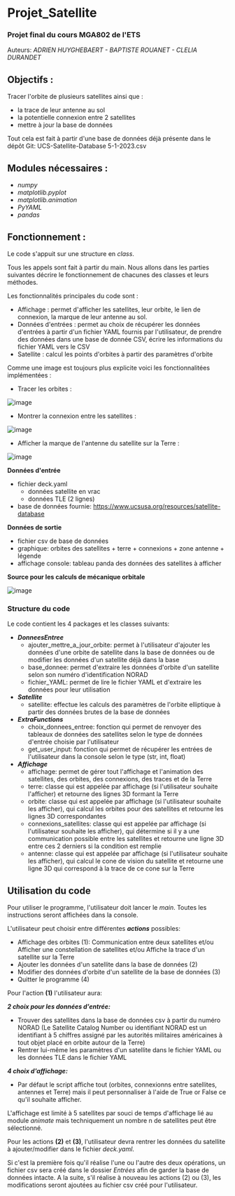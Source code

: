 # Projet_Satellite
### Projet final du cours MGA802 de l'ETS ###

Auteurs: *ADRIEN HUYGHEBAERT - BAPTISTE ROUANET - CLELIA DURANDET*

## Objectifs :

Tracer l'orbite de plusieurs satellites ainsi que :
- la trace de leur antenne au sol
- la potentielle connexion entre 2 satellites
- mettre à jour la base de données

Tout cela est fait à partir d'une base de données déjà présente dans le dépôt Git: UCS-Satellite-Database 5-1-2023.csv

## Modules nécessaires :

- *numpy*
- *matplotlib.pyplot*
- *matplotlib.animation*
- *PyYAML*
- *pandas*

## Fonctionnement :

Le code s'appuit sur une structure en *class*. 

Tous les appels sont fait à partir du main. Nous allons dans les parties suivantes décrire le fonctionnement de chacunes des classes et leurs méthodes.

Les fonctionnalités principales du code sont :
- Affichage : permet d'afficher les satellites, leur orbite, le lien de connexion, la marque de leur antenne au sol.
- Données d'entrées : permet au choix de récupérer les données d'entrées à partir d'un fichier YAML fournis par l'utilisateur, de prendre des données dans une base de donnée CSV, écrire les informations du fichier YAML vers le CSV
- Satellite : calcul les points d'orbites à partir des paramètres d'orbite

Comme une image est toujours plus explicite voici les fonctionnalitées implémentées :

- Tracer les orbites :

![image](https://github.com/AdrienHuyghebaert/projet_satellite/assets/169941933/2c36d94a-67cf-48fd-8573-62281c75af78)

- Montrer la connexion entre les satellites :

![image](https://github.com/AdrienHuyghebaert/projet_satellite/assets/169941933/b2c0d9b1-d3e5-4c14-a83c-af15794c5532)

- Afficher la marque de l'antenne du satellite sur la Terre :

![image](https://github.com/AdrienHuyghebaert/projet_satellite/assets/169941933/cb1d38ac-24db-4362-b99e-c9965fc6975c)

**Données d'entrée**
- fichier deck.yaml
    - données satellite en vrac
    - données TLE (2 lignes)
- base de données fournie: https://www.ucsusa.org/resources/satellite-database

**Données de sortie**
- fichier csv de base de données
- graphique: orbites des satellites + terre + connexions + zone antenne + légende
- affichage console: tableau panda des données des satellites à afficher

**Source pour les calculs de mécanique orbitale**

![image](https://github.com/AdrienHuyghebaert/projet_satellite/assets/169942081/c33fb0a5-d0d1-4d3d-b95a-eebcd47516c4)


### Structure du code

Le code contient les 4 packages et les classes suivants:

- ***DonneesEntree***
  - ajouter_mettre_a_jour_orbite: permet à l'utilisateur d'ajouter les données d'une orbite de satellite dans la base de données ou de modifier les données d'un satellite déjà dans la base
  - base_donnee: permet d'extraire les données d'orbite d'un satellite selon son numéro d'identification NORAD
  - fichier_YAML: permet de lire le fichier YAML et d'extraire les données pour leur utilisation
- ***Satellite***
    - satellite: effectue les calculs des paramètres de l'orbite elliptique à partir des données brutes de la base de données
- ***ExtraFunctions***
    - choix_donnees_entree: fonction qui permet de renvoyer des tableaux de données des satellites selon le type de données d'entrée choisie par l'utilisateur 
    - get_user_input: fonction qui permet de récupérer les entrées de l'utilisateur dans la console selon le type (str, int, float)
- ***Affichage***
    - affichage: permet de gérer tout l'affichage et l'animation des satellites, des orbites, des connexions, des traces et de la Terre
    - terre: classe qui est appelée par affichage (si l'utilisateur souhaite l'afficher) et retourne des lignes 3D formant la Terre
    - orbite: classe qui est appelée par affichage (si l'utilisateur souhaite les afficher), qui calcul les orbites pour des satellites et retourne les lignes 3D correspondantes
    - connexions_satellites: classe qui est appelée par affichage (si l'utilisateur souhaite les afficher), qui détermine si il y a une communication possible entre les satellites et retourne une ligne 3D entre ces 2 derniers si la condition est remplie
    - antenne: classe qui est appelée par affichage (si l'utilisateur souhaite les afficher), qui calcul le cone de vision du satellite et retourne une ligne 3D qui correspond à la trace de ce cone sur la Terre



## Utilisation du code

Pour utiliser le programme, l'utilisateur doit lancer le *main*. Toutes les instructions seront affichées dans la console.

L'utilisateur peut choisir entre différentes ***actions*** possibles:
- Affichage des orbites (1): Communication entre deux satellites et/ou Afficher une constellation de satellites et/ou Affiche la trace d'un satellite sur la Terre
- Ajouter les données d'un satellite dans la base de données (2)
- Modifier des données d'orbite d'un satellite de la base de données (3)
- Quitter le programme (4)

Pour l'action **(1)** l'utilisateur aura:

***2 choix pour les données d'entrée:***
- Trouver des satellites dans la base de données csv à partir du numéro NORAD (Le Satellite Catalog Number ou identifiant NORAD est un identifiant à 5 chiffres assigné par les autorités militaires américaines à tout objet placé en orbite autour de la Terre)
- Rentrer lui-même les paramètres d'un satellite dans le fichier YAML ou les données TLE dans le fichier YAML

***4 choix d'affichage:***
- Par défaut le script affiche tout (orbites, connexionns entre satellites, antennes et Terre) mais il peut personnaliser à l'aide de True or False ce qu'il souhaite afficher.

L'affichage est limité à 5 satellites par souci de temps d'affichage lié au module *animate* mais techniquement un nombre n de satellites peut être sélectionné.

Pour les actions **(2)** et **(3)**, l'utilisateur devra rentrer les données du satellite à ajouter/modifier dans le fichier *deck.yaml*.

Si c'est la première fois qu'il réalise l'une ou l'autre des deux opérations, un fichier csv sera créé dans le dossier *Entrées* afin de garder la base de données intacte. 
A la suite, s'il réalise à nouveau les actions (2) ou (3), les modifications seront ajoutées au fichier csv créé pour l'utilisateur.

